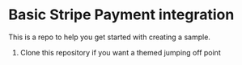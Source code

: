 # Basic Stripe Payment integration

This is a repo to help you get started with creating a sample.

1. Clone this repository if you want a themed jumping off point
